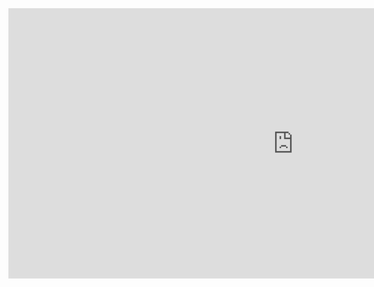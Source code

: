<iframe title="Customer_Support" width="1140" height="541.25" src="https://app.powerbi.com/reportEmbed?reportId=c769966b-c1e6-4086-bc47-18f48171419f&autoAuth=true&embeddedDemo=true" frameborder="0" allowFullScreen="true"></iframe>
